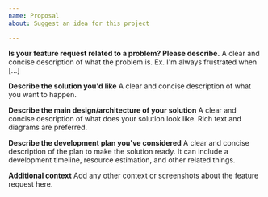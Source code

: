 ```yaml
---
name: Proposal
about: Suggest an idea for this project

---
```


**Is your feature request related to a problem? Please describe.**
A clear and concise description of what the problem is. Ex. I'm always frustrated when [...]

**Describe the solution you'd like**
A clear and concise description of what you want to happen.

**Describe the main design/architecture of your solution**
A clear and concise description of what does your solution look like. Rich text and diagrams are preferred.

**Describe the development plan you've considered**
A clear and concise description of the plan to make the solution ready. It can include a development timeline, resource estimation, and other related things.

**Additional context**
Add any other context or screenshots about the feature request here.